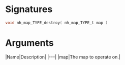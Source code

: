 <!-- start reference -->

# Signatures

```c
void nh_map_TYPE_destroy( nh_map_TYPE_t map )
```

# Arguments

|Name|Description|
|---|
|map|The map to operate on.|

<!-- end reference -->
